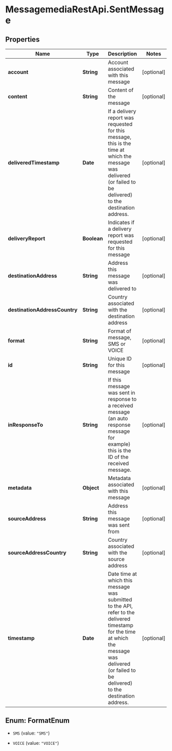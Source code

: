 # MessagemediaRestApi.SentMessage

## Properties
Name | Type | Description | Notes
------------ | ------------- | ------------- | -------------
**account** | **String** | Account associated with this message | [optional] 
**content** | **String** | Content of the message | [optional] 
**deliveredTimestamp** | **Date** | If a delivery report was requested for this message, this is the time at which the message was delivered (or failed to be delivered) to the destination address. | [optional] 
**deliveryReport** | **Boolean** | Indicates if a delivery report was requested for this message | [optional] 
**destinationAddress** | **String** | Address this message was delivered to | [optional] 
**destinationAddressCountry** | **String** | Country associated with the destination address | [optional] 
**format** | **String** | Format of message, SMS or VOICE | [optional] 
**id** | **String** | Unique ID for this message | [optional] 
**inResponseTo** | **String** | If this message was sent in response to a received message (an auto response message for example) this is the ID of the received message. | [optional] 
**metadata** | **Object** | Metadata associated with this message | [optional] 
**sourceAddress** | **String** | Address this message was sent from | [optional] 
**sourceAddressCountry** | **String** | Country associated with the source address | [optional] 
**timestamp** | **Date** | Date time at which this message was submitted to the API, refer to the delivered timestamp for the time at which the message was delivered (or failed to be delivered) to the destination address. | [optional] 


<a name="FormatEnum"></a>
## Enum: FormatEnum


* `SMS` (value: `"SMS"`)

* `VOICE` (value: `"VOICE"`)




